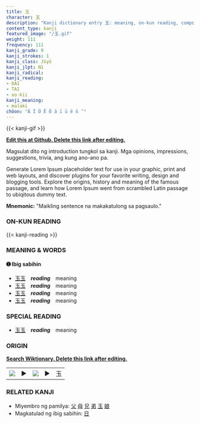 ```yaml
---
title: 玉
character: 玉
description: "Kanji dictionary entry 玉: meaning, on-kun reading, compounds, origin, related kanji"
content_type: kanji
featured_image: "/玉.gif"
weight: 111
frequency: 111
kanji_grade: 9
kanji_strokes: 1
kanji_class: Jōyō
kanji_jlpt: N1
kanji_radical: 
kanji_reading: 
- DAI
- TAI
- oo-kii
kanji_meaning:
- malaki
chōon: "Ā Ī Ū Ē Ō ā ī ū ē ō ’"
---
```

[//]: # (Don't edit the line below. Kanji animated GIF code is automatically generated.)
{{< kanji-gif >}}

[//]: # (Edit below this line.)

**[Edit this at Github. Delete this link after editing.](https://github.com/tim0g/tim/tree/main/content/kanji/玉/index.md)**

Magsulat dito ng introduction tungkol sa kanji. Mga opinions, impressions, suggestions, trivia, ang kung ano-ano pa.

Generate Lorem Ipsum placeholder text for use in your graphic, print and web layouts, and discover plugins for your favorite writing, design and blogging tools. Explore the origins, history and meaning of the famous passage, and learn how Lorem Ipsum went from scrambled Latin passage to ubiqitous dummy text.
 
**Mnemonic:** "Maikling sentence na makakatulong sa pagsaulo."

### ON-KUN READING

[//]: # (Don't edit the line below. ON-KUN READING code is automatically generated.)
{{< kanji-reading >}}

### MEANING & WORDS

#### ➊ **Ibig sabihin**
  - [玉](../玉)[玉](../玉)　***reading***　meaning
  - [玉](../玉)[玉](../玉)　***reading***　meaning
  - [玉](../玉)[玉](../玉)　***reading***　meaning
  - [玉](../玉)[玉](../玉)　***reading***　meaning

### SPECIAL READING
  - [玉](../玉)[玉](../玉)　***reading***　meaning

### ORIGIN

**[Search Wiktionary. Delete this link after editing.](https://wiktionary.org/wiki/玉)**
<table class="kanji-table"><tr><td>
<img src="60px-玉-bronze.svg.png">
</td><td>▶</td><td>
<img src="60px-玉-oracle.svg.png">
</td><td>▶</td>
<td class="kanji-origin">玉</td>
</tr></table>

### RELATED KANJI
- Miyembro ng pamilya: [父](../父) [母](../母) [兄](../兄) [弟](../弟) [玉](../玉) [娘](../娘)
- Magkatulad ng ibig sabihin: [日](../日)
